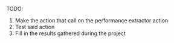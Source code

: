 TODO:

1. Make the action that call on the performance extractor action
2. Test said action
3. Fill in the results gathered during the project
